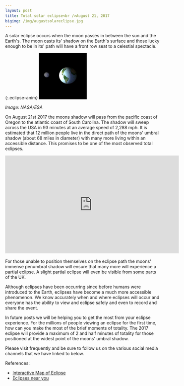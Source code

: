```yaml
---
layout: post
title: Total solar eclipse<br />August 21, 2017
bigimg: /img/augustsolareclipse.jpg
---
```


A solar eclipse occurs when the moon passes in between the sun and the Earth's. The moon casts its' shadow on the Earth's surface and those lucky enough to be in its' path will have a front row seat to a celestial spectacle.

{:.eclipse-anim}
![Eclipse animation](/img/eclipse_anim.gif)

*Image: NASA/ESA*

On August 21st 2017 the moons shadow will pass from the pacific coast of Oregon to the atlantic coast of South Carolina. The shadow will sweep across the USA in 93 minutes at an average speed of 2,288 mph. It is estimated that 12 million people live in the direct path of the moons' umbral shadow (about 68 miles in diameter) with many more living within an accessible distance. This promises to be one of the most observed total eclipses.

<iframe width="560" height="315" src="https://www.youtube.com/embed/5T76vT_eLLM" frameborder="0" allowfullscreen></iframe>

For those unable to position themselves on the eclipse path the moons' immense penumbral shadow will ensure that many more will experience a partial eclipse. A slight partial eclipse will even be visible from some parts of the UK.

Although eclipses have been occurring since before humans were introduced to the Earth, eclipses have become a much more accessible phenomenon. We know accurately when and where eclipses will occur and everyone has the ability to view and eclipse safely and even to record and share the event.

In future posts we will be helping you to get the most from your eclipse experience. For the millions of people viewing an eclipse for the first time, how can you make the most of the brief moments of totality. The 2017 eclipse will provide a maximum of 2 and half minutes of totality for those positioned at the widest point of the moons' umbral shadow.

Please visit frequently and be sure to follow us on the various social media channels that we have linked to below.

References:

* [Interactive Map of Eclipse](http://xjubier.free.fr/en/site_pages/solar_eclipses/TSE_2017_GoogleMapFull.html)
* [Eclipses near you](https://www.timeanddate.com/eclipse/)
